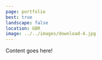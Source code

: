 ```yaml
---
page: portfolio
best: true
landscape: false
location: GBR
image: ../../images/download-4.jpg
---
```

Content goes here!
